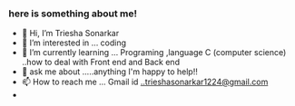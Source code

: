 ### here is something about me!

- 👋 Hi, I’m Triesha Sonarkar
- 👀 I’m interested in ... coding 
- 🌱 I’m currently learning ... Programing ,language C (computer science) ..how to deal with Front end and Back end 
- 💞️ ask me about .....anything I'm happy to help!!
- 📫 How to reach me ... Gmail id ..trieshasonarkar1224@gmail.com
-

